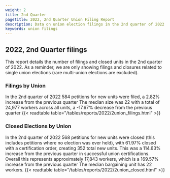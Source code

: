 ```yaml
---
weight: 2
title: 2nd Quarter
pagetitle: 2022, 2nd Quarter Union Filing Report
description: Data on union election filings in the 2nd quarter of 2022
keywords: union filings
---
```


## 2022, 2nd Quarter filings

This report details the number of filings and closed units in the 2nd quarter of 2022. As a reminder, we are only showing filings and closures related to single union elections (rare multi-union elections are excluded).

### Filings by Union
In the 2nd quarter of 2022 584 petitions for new units were filed, a 2.82% increase from the previous quarter The median size was 22 with a total of 24,977 workers across all units, a -17.67% decrease from the previous quarter
{{< readtable table="/tables/reports/2022/2union_filings.html" >}}

### Closed Elections by Union
In the 2nd quarter of 2022 568 petitions for new units were closed (this includes petitions where no election was ever held), with 61.97% closed with a certification order, creating 352 total new units. This was a 114.63% increase from the previous quarter in successful union certifications. Overall this represents approximately 17,843 workers, which is a 169.57% increase from the previous quarter The median bargaining unit has 22 workers.
{{< readtable table="/tables/reports/2022/2union_closed.html" >}}
